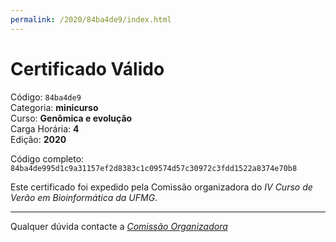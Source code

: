 ```yaml
---
permalink: /2020/84ba4de9/index.html
---
```


# Certificado Válido

Código: `84ba4de9`<br>
Categoria: **minicurso**<br>
Curso: **Genômica e evolução**<br>
Carga Horária: **4**<br>
Edição: **2020**<br>


Código completo: `84ba4de995d1c9a31157ef2d8383c1c09574d57c30972c3fdd1522a8374e70b8`


Este certificado foi expedido pela Comissão organizadora do *IV Curso de Verão em Bioinformática da UFMG*.

----

Qualquer dúvida contacte a [_Comissão Organizadora_](<mailto:cursobioinfoufmg@gmail.com$subject=[Certificados]>)

